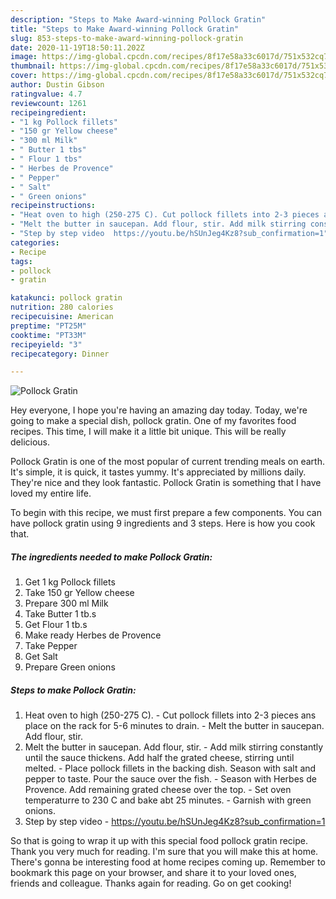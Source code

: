 ```yaml
---
description: "Steps to Make Award-winning Pollock Gratin"
title: "Steps to Make Award-winning Pollock Gratin"
slug: 853-steps-to-make-award-winning-pollock-gratin
date: 2020-11-19T18:50:11.202Z
image: https://img-global.cpcdn.com/recipes/8f17e58a33c6017d/751x532cq70/pollock-gratin-recipe-main-photo.jpg
thumbnail: https://img-global.cpcdn.com/recipes/8f17e58a33c6017d/751x532cq70/pollock-gratin-recipe-main-photo.jpg
cover: https://img-global.cpcdn.com/recipes/8f17e58a33c6017d/751x532cq70/pollock-gratin-recipe-main-photo.jpg
author: Dustin Gibson
ratingvalue: 4.7
reviewcount: 1261
recipeingredient:
- "1 kg Pollock fillets"
- "150 gr Yellow cheese"
- "300 ml Milk"
- " Butter 1 tbs"
- " Flour 1 tbs"
- " Herbes de Provence"
- " Pepper"
- " Salt"
- " Green onions"
recipeinstructions:
- "Heat oven to high (250-275 C). Cut pollock fillets into 2-3 pieces ans place on the rack for 5-6 minutes to drain. Melt the butter in saucepan. Add flour, stir."
- "Melt the butter in saucepan. Add flour, stir. Add milk stirring constantly until the sauce thickens. Add half the grated cheese, stirring until melted. Place pollock fillets in the backing dish. Season with salt and pepper to taste. Pour the sauce over the fish. Season with Herbes de Provence. Add remaining grated cheese over the top. Set oven temperaturre to 230 C and bake abt 25 minutes. Garnish with green onions."
- "Step by step video  https://youtu.be/hSUnJeg4Kz8?sub_confirmation=1"
categories:
- Recipe
tags:
- pollock
- gratin

katakunci: pollock gratin 
nutrition: 280 calories
recipecuisine: American
preptime: "PT25M"
cooktime: "PT33M"
recipeyield: "3"
recipecategory: Dinner

---
```



![Pollock Gratin](https://img-global.cpcdn.com/recipes/8f17e58a33c6017d/751x532cq70/pollock-gratin-recipe-main-photo.jpg)

Hey everyone, I hope you're having an amazing day today. Today, we're going to make a special dish, pollock gratin. One of my favorites food recipes. This time, I will make it a little bit unique. This will be really delicious.



Pollock Gratin is one of the most popular of current trending meals on earth. It's simple, it is quick, it tastes yummy. It's appreciated by millions daily. They're nice and they look fantastic. Pollock Gratin is something that I have loved my entire life.


To begin with this recipe, we must first prepare a few components. You can have pollock gratin using 9 ingredients and 3 steps. Here is how you cook that.

<!--inarticleads1-->

##### The ingredients needed to make Pollock Gratin:

1. Get 1 kg Pollock fillets
1. Take 150 gr Yellow cheese
1. Prepare 300 ml Milk
1. Take  Butter 1 tb.s
1. Get  Flour 1 tb.s
1. Make ready  Herbes de Provence
1. Take  Pepper
1. Get  Salt
1. Prepare  Green onions




<!--inarticleads2-->

##### Steps to make Pollock Gratin:

1. Heat oven to high (250-275 C). - Cut pollock fillets into 2-3 pieces ans place on the rack for 5-6 minutes to drain. - Melt the butter in saucepan. Add flour, stir.
1. Melt the butter in saucepan. Add flour, stir. - Add milk stirring constantly until the sauce thickens. Add half the grated cheese, stirring until melted. - Place pollock fillets in the backing dish. Season with salt and pepper to taste. Pour the sauce over the fish. - Season with Herbes de Provence. Add remaining grated cheese over the top. - Set oven temperaturre to 230 C and bake abt 25 minutes. - Garnish with green onions.
1. Step by step video  - https://youtu.be/hSUnJeg4Kz8?sub_confirmation=1




So that is going to wrap it up with this special food pollock gratin recipe. Thank you very much for reading. I'm sure that you will make this at home. There's gonna be interesting food at home recipes coming up. Remember to bookmark this page on your browser, and share it to your loved ones, friends and colleague. Thanks again for reading. Go on get cooking!
